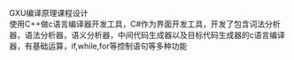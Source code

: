 GXU编译原理课程设计\
 使用C++做c语言编译器开发工具，C#作为界面开发工具，开发了包含词法分析器，语法分析器，语义分析器，中间代码生成器以及目标代码生成器的c语言编译器，有基础运算，if,while,for等控制语句等多种功能
